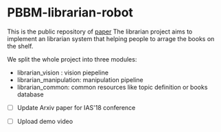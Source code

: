 # PBBM-librarian-robot 
This is the public repository of [paper](https://arxiv.org/abs/2210.10110) 
The librarian project aims to implement an librarian system that helping people
to arrage the books on the shelf.

We split the whole project into three modules:

* librarian\_vision : vision piepeline
* librarian\_manipulation: manipulation pipeline
* librarian\_common: common resources like topic definition or books database

- [ ] Update Arxiv paper for IAS'18 conference
- [ ] Upload demo video


